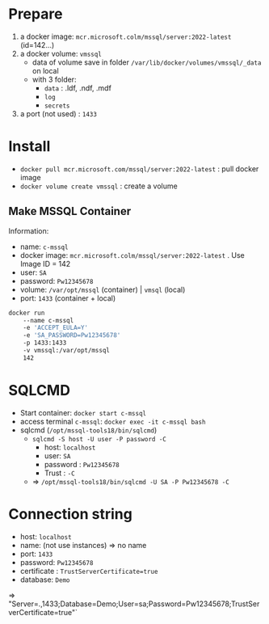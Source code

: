 # Prepare
1. a docker image: `mcr.microsoft.colm/mssql/server:2022-latest` (id=142...)
2. a docker volume: `vmssql` 
    - data of volume save in folder `/var/lib/docker/volumes/vmssql/_data` on local
    - with 3 folder:  
        - `data` : .ldf, .ndf, .mdf
        - `log`
        - `secrets`
3. a port (not used) : `1433`

# Install
- `docker pull mcr.microsoft.com/mssql/server:2022-latest` : pull docker image
- `docker volume create vmssql` : create a volume

## Make MSSQL Container
Information:
- name: `c-mssql`
- docker image: `mcr.microsoft.colm/mssql/server:2022-latest` . Use Image ID = 142 
- user: `SA`
- password: `Pw12345678`
- volume: `/var/opt/mssql` (container) | `vmsql` (local)
- port: `1433` (container + local)

```bash
docker run
    --name c-mssql
    -e 'ACCEPT_EULA=Y'
    -e 'SA_PASSWORD=Pw12345678'
    -p 1433:1433 
    -v vmssql:/var/opt/mssql
    142
```

# SQLCMD
- Start container: `docker start c-mssql`
- access terminal `c-mssql`: `docker exec -it c-mssql bash`
- sqlcmd (`/opt/mssql-tools18/bin/sqlcmd`)
    - `sqlcmd -S host -U user -P password -C`
        - host: `localhost`
        - user: `SA`
        - password : `Pw12345678`
        - Trust : `-C`
    - => `/opt/mssql-tools18/bin/sqlcmd -U SA -P Pw12345678 -C`

# Connection string
- host: `localhost`
- name: (not use instances) => no name
- port: `1433`
- password: `Pw12345678`
- certificate : `TrustServerCertificate=true`
- database: `Demo`

=> "Server=.,1433;Database=Demo;User=sa;Password=Pw12345678;TrustServerCertificate=true"`

